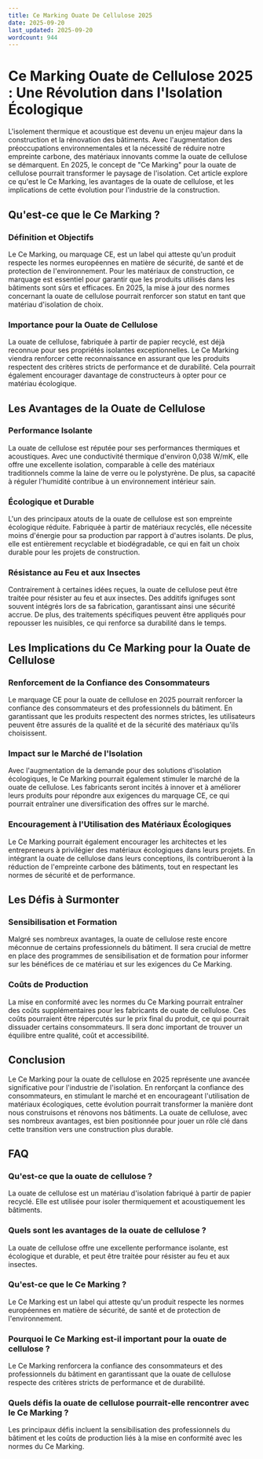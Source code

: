 ```yaml
---
title: Ce Marking Ouate De Cellulose 2025
date: 2025-09-20
last_updated: 2025-09-20
wordcount: 944
---
```


# Ce Marking Ouate de Cellulose 2025 : Une Révolution dans l'Isolation Écologique

L'isolement thermique et acoustique est devenu un enjeu majeur dans la construction et la rénovation des bâtiments. Avec l'augmentation des préoccupations environnementales et la nécessité de réduire notre empreinte carbone, des matériaux innovants comme la ouate de cellulose se démarquent. En 2025, le concept de "Ce Marking" pour la ouate de cellulose pourrait transformer le paysage de l'isolation. Cet article explore ce qu'est le Ce Marking, les avantages de la ouate de cellulose, et les implications de cette évolution pour l'industrie de la construction.

## Qu'est-ce que le Ce Marking ?

### Définition et Objectifs

Le Ce Marking, ou marquage CE, est un label qui atteste qu'un produit respecte les normes européennes en matière de sécurité, de santé et de protection de l'environnement. Pour les matériaux de construction, ce marquage est essentiel pour garantir que les produits utilisés dans les bâtiments sont sûrs et efficaces. En 2025, la mise à jour des normes concernant la ouate de cellulose pourrait renforcer son statut en tant que matériau d'isolation de choix.

### Importance pour la Ouate de Cellulose

La ouate de cellulose, fabriquée à partir de papier recyclé, est déjà reconnue pour ses propriétés isolantes exceptionnelles. Le Ce Marking viendra renforcer cette reconnaissance en assurant que les produits respectent des critères stricts de performance et de durabilité. Cela pourrait également encourager davantage de constructeurs à opter pour ce matériau écologique.

## Les Avantages de la Ouate de Cellulose

### Performance Isolante

La ouate de cellulose est réputée pour ses performances thermiques et acoustiques. Avec une conductivité thermique d'environ 0,038 W/mK, elle offre une excellente isolation, comparable à celle des matériaux traditionnels comme la laine de verre ou le polystyrène. De plus, sa capacité à réguler l'humidité contribue à un environnement intérieur sain.

### Écologique et Durable

L'un des principaux atouts de la ouate de cellulose est son empreinte écologique réduite. Fabriquée à partir de matériaux recyclés, elle nécessite moins d'énergie pour sa production par rapport à d'autres isolants. De plus, elle est entièrement recyclable et biodégradable, ce qui en fait un choix durable pour les projets de construction.

### Résistance au Feu et aux Insectes

Contrairement à certaines idées reçues, la ouate de cellulose peut être traitée pour résister au feu et aux insectes. Des additifs ignifuges sont souvent intégrés lors de sa fabrication, garantissant ainsi une sécurité accrue. De plus, des traitements spécifiques peuvent être appliqués pour repousser les nuisibles, ce qui renforce sa durabilité dans le temps.

## Les Implications du Ce Marking pour la Ouate de Cellulose

### Renforcement de la Confiance des Consommateurs

Le marquage CE pour la ouate de cellulose en 2025 pourrait renforcer la confiance des consommateurs et des professionnels du bâtiment. En garantissant que les produits respectent des normes strictes, les utilisateurs peuvent être assurés de la qualité et de la sécurité des matériaux qu'ils choisissent.

### Impact sur le Marché de l'Isolation

Avec l'augmentation de la demande pour des solutions d'isolation écologiques, le Ce Marking pourrait également stimuler le marché de la ouate de cellulose. Les fabricants seront incités à innover et à améliorer leurs produits pour répondre aux exigences du marquage CE, ce qui pourrait entraîner une diversification des offres sur le marché.

### Encouragement à l'Utilisation des Matériaux Écologiques

Le Ce Marking pourrait également encourager les architectes et les entrepreneurs à privilégier des matériaux écologiques dans leurs projets. En intégrant la ouate de cellulose dans leurs conceptions, ils contribueront à la réduction de l'empreinte carbone des bâtiments, tout en respectant les normes de sécurité et de performance.

## Les Défis à Surmonter

### Sensibilisation et Formation

Malgré ses nombreux avantages, la ouate de cellulose reste encore méconnue de certains professionnels du bâtiment. Il sera crucial de mettre en place des programmes de sensibilisation et de formation pour informer sur les bénéfices de ce matériau et sur les exigences du Ce Marking.

### Coûts de Production

La mise en conformité avec les normes du Ce Marking pourrait entraîner des coûts supplémentaires pour les fabricants de ouate de cellulose. Ces coûts pourraient être répercutés sur le prix final du produit, ce qui pourrait dissuader certains consommateurs. Il sera donc important de trouver un équilibre entre qualité, coût et accessibilité.

## Conclusion

Le Ce Marking pour la ouate de cellulose en 2025 représente une avancée significative pour l'industrie de l'isolation. En renforçant la confiance des consommateurs, en stimulant le marché et en encourageant l'utilisation de matériaux écologiques, cette évolution pourrait transformer la manière dont nous construisons et rénovons nos bâtiments. La ouate de cellulose, avec ses nombreux avantages, est bien positionnée pour jouer un rôle clé dans cette transition vers une construction plus durable.

## FAQ

### Qu'est-ce que la ouate de cellulose ?

La ouate de cellulose est un matériau d'isolation fabriqué à partir de papier recyclé. Elle est utilisée pour isoler thermiquement et acoustiquement les bâtiments.

### Quels sont les avantages de la ouate de cellulose ?

La ouate de cellulose offre une excellente performance isolante, est écologique et durable, et peut être traitée pour résister au feu et aux insectes.

### Qu'est-ce que le Ce Marking ?

Le Ce Marking est un label qui atteste qu'un produit respecte les normes européennes en matière de sécurité, de santé et de protection de l'environnement.

### Pourquoi le Ce Marking est-il important pour la ouate de cellulose ?

Le Ce Marking renforcera la confiance des consommateurs et des professionnels du bâtiment en garantissant que la ouate de cellulose respecte des critères stricts de performance et de durabilité.

### Quels défis la ouate de cellulose pourrait-elle rencontrer avec le Ce Marking ?

Les principaux défis incluent la sensibilisation des professionnels du bâtiment et les coûts de production liés à la mise en conformité avec les normes du Ce Marking.